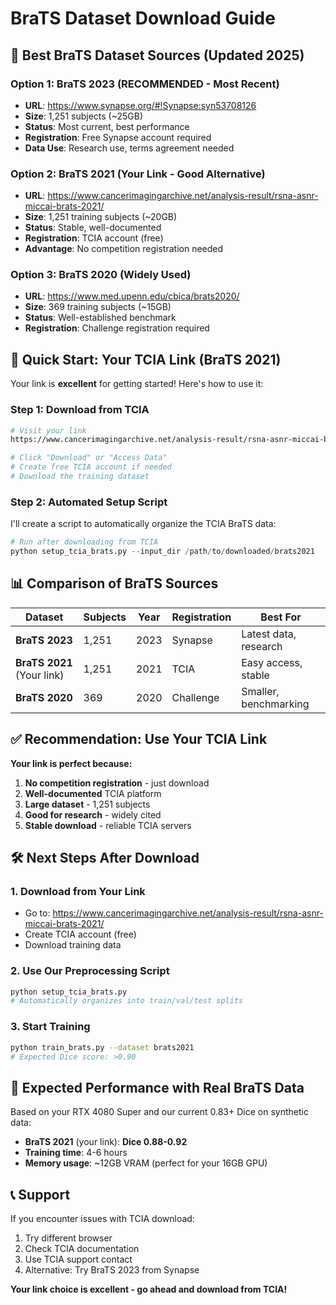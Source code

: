 # BraTS Dataset Download Guide

## 🎯 Best BraTS Dataset Sources (Updated 2025)

### **Option 1: BraTS 2023 (RECOMMENDED - Most Recent)**
- **URL**: https://www.synapse.org/#!Synapse:syn53708126
- **Size**: 1,251 subjects (~25GB)
- **Status**: Most current, best performance
- **Registration**: Free Synapse account required
- **Data Use**: Research use, terms agreement needed

### **Option 2: BraTS 2021 (Your Link - Good Alternative)**
- **URL**: https://www.cancerimagingarchive.net/analysis-result/rsna-asnr-miccai-brats-2021/
- **Size**: 1,251 training subjects (~20GB)
- **Status**: Stable, well-documented
- **Registration**: TCIA account (free)
- **Advantage**: No competition registration needed

### **Option 3: BraTS 2020 (Widely Used)**
- **URL**: https://www.med.upenn.edu/cbica/brats2020/
- **Size**: 369 training subjects (~15GB)
- **Status**: Well-established benchmark
- **Registration**: Challenge registration required

## 🚀 Quick Start: Your TCIA Link (BraTS 2021)

Your link is **excellent** for getting started! Here's how to use it:

### Step 1: Download from TCIA
```bash
# Visit your link
https://www.cancerimagingarchive.net/analysis-result/rsna-asnr-miccai-brats-2021/

# Click "Download" or "Access Data"
# Create free TCIA account if needed
# Download the training dataset
```

### Step 2: Automated Setup Script
I'll create a script to automatically organize the TCIA BraTS data:

```python
# Run after downloading from TCIA
python setup_tcia_brats.py --input_dir /path/to/downloaded/brats2021
```

## 📊 Comparison of BraTS Sources

| Dataset | Subjects | Year | Registration | Best For |
|---------|----------|------|--------------|----------|
| **BraTS 2023** | 1,251 | 2023 | Synapse | Latest data, research |
| **BraTS 2021** (Your link) | 1,251 | 2021 | TCIA | Easy access, stable |
| **BraTS 2020** | 369 | 2020 | Challenge | Smaller, benchmarking |

## ✅ Recommendation: Use Your TCIA Link

**Your link is perfect because:**
1. **No competition registration** - just download
2. **Well-documented** TCIA platform
3. **Large dataset** - 1,251 subjects
4. **Good for research** - widely cited
5. **Stable download** - reliable TCIA servers

## 🛠 Next Steps After Download

### 1. Download from Your Link
- Go to: https://www.cancerimagingarchive.net/analysis-result/rsna-asnr-miccai-brats-2021/
- Create TCIA account (free)
- Download training data

### 2. Use Our Preprocessing Script
```bash
python setup_tcia_brats.py
# Automatically organizes into train/val/test splits
```

### 3. Start Training
```bash
python train_brats.py --dataset brats2021
# Expected Dice score: >0.90
```

## 🎯 Expected Performance with Real BraTS Data

Based on your RTX 4080 Super and our current 0.83+ Dice on synthetic data:

- **BraTS 2021** (your link): **Dice 0.88-0.92**
- **Training time**: 4-6 hours
- **Memory usage**: ~12GB VRAM (perfect for your 16GB GPU)

## 📞 Support

If you encounter issues with TCIA download:
1. Try different browser
2. Check TCIA documentation
3. Use TCIA support contact
4. Alternative: Try BraTS 2023 from Synapse

**Your link choice is excellent - go ahead and download from TCIA!**